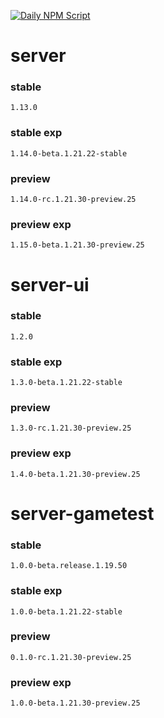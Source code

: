 [![Daily NPM Script](https://github.com/WavePlayz/minecraft-npms-auto/actions/workflows/fetch.yml/badge.svg)](https://github.com/WavePlayz/minecraft-npms-auto/actions/workflows/fetch.yml)
# server
### stable
```
1.13.0
```
### stable exp
```
1.14.0-beta.1.21.22-stable
```
### preview
```
1.14.0-rc.1.21.30-preview.25
```
### preview exp
```
1.15.0-beta.1.21.30-preview.25
```


# server-ui
### stable
```
1.2.0
```
### stable exp
```
1.3.0-beta.1.21.22-stable
```
### preview
```
1.3.0-rc.1.21.30-preview.25
```
### preview exp
```
1.4.0-beta.1.21.30-preview.25
```


# server-gametest
### stable
```
1.0.0-beta.release.1.19.50
```
### stable exp
```
1.0.0-beta.1.21.22-stable
```
### preview
```
0.1.0-rc.1.21.30-preview.25
```
### preview exp
```
1.0.0-beta.1.21.30-preview.25
```


